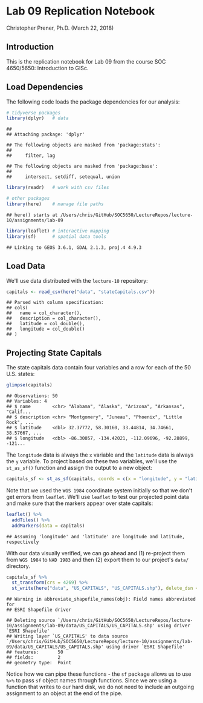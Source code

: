 Lab 09 Replication Notebook
================
Christopher Prener, Ph.D.
(March 22, 2018)

Introduction
------------

This is the replication notebook for Lab 09 from the course SOC 4650/5650: Introduction to GISc.

Load Dependencies
-----------------

The following code loads the package dependencies for our analysis:

``` r
# tidyverse packages
library(dplyr)   # data
```

    ## 
    ## Attaching package: 'dplyr'

    ## The following objects are masked from 'package:stats':
    ## 
    ##     filter, lag

    ## The following objects are masked from 'package:base':
    ## 
    ##     intersect, setdiff, setequal, union

``` r
library(readr)   # work with csv files

# other packages
library(here)    # manage file paths
```

    ## here() starts at /Users/chris/GitHub/SOC5650/LectureRepos/lecture-10/assignments/lab-09

``` r
library(leaflet) # interactive mapping
library(sf)      # spatial data tools
```

    ## Linking to GEOS 3.6.1, GDAL 2.1.3, proj.4 4.9.3

Load Data
---------

We'll use data distributed with the `lecture-10` repository:

``` r
capitals <- read_csv(here("data", "stateCapitals.csv"))
```

    ## Parsed with column specification:
    ## cols(
    ##   name = col_character(),
    ##   description = col_character(),
    ##   latitude = col_double(),
    ##   longitude = col_double()
    ## )

Projecting State Capitals
-------------------------

The state capitals data contain four variables and a row for each of the 50 U.S. states:

``` r
glimpse(capitals)
```

    ## Observations: 50
    ## Variables: 4
    ## $ name        <chr> "Alabama", "Alaska", "Arizona", "Arkansas", "Calif...
    ## $ description <chr> "Montgomery", "Juneau", "Phoenix", "Little Rock", ...
    ## $ latitude    <dbl> 32.37772, 58.30160, 33.44814, 34.74661, 38.57667, ...
    ## $ longitude   <dbl> -86.30057, -134.42021, -112.09696, -92.28899, -121...

The `longitude` data is always the `x` variable and the `latitude` data is always the `y` variable. To project based on these two variables, we'll use the `st_as_sf()` function and assign the output to a new object:

``` r
capitals_sf <- st_as_sf(capitals, coords = c(x = "longitude", y = "latitude"), crs = 4326)
```

Note that we used the `WGS 1984` coordinate system initially so that we don't get errors from `leaflet`. We'll use `leaflet` to test our projected point data and make sure that the markers appear over state capitals:

``` r
leaflet() %>%
  addTiles() %>%
  addMarkers(data = capitals)
```

    ## Assuming 'longitude' and 'latitude' are longitude and latitude, respectively

<!--html_preserve-->

<script type="application/json" data-for="htmlwidget-b0c2a95c236846393b59">{"x":{"options":{"crs":{"crsClass":"L.CRS.EPSG3857","code":null,"proj4def":null,"projectedBounds":null,"options":{}}},"calls":[{"method":"addTiles","args":["//{s}.tile.openstreetmap.org/{z}/{x}/{y}.png",null,null,{"minZoom":0,"maxZoom":18,"maxNativeZoom":null,"tileSize":256,"subdomains":"abc","errorTileUrl":"","tms":false,"continuousWorld":false,"noWrap":false,"zoomOffset":0,"zoomReverse":false,"opacity":1,"zIndex":null,"unloadInvisibleTiles":null,"updateWhenIdle":null,"detectRetina":false,"reuseTiles":false,"attribution":"&copy; <a href=\"http://openstreetmap.org\">OpenStreetMap<\/a> contributors, <a href=\"http://creativecommons.org/licenses/by-sa/2.0/\">CC-BY-SA<\/a>"}]},{"method":"addMarkers","args":[[32.377716,58.301598,33.448143,34.746613,38.576668,39.739227,41.764046,39.157307,21.307442,30.438118,33.749027,43.617775,39.798363,39.768623,41.591087,39.048191,38.186722,30.457069,44.307167,38.978764,42.358162,42.733635,44.955097,32.303848,38.579201,46.585709,40.808075,39.163914,43.206898,40.220596,35.68224,35.78043,46.82085,42.652843,39.961346,35.492207,44.938461,40.264378,41.830914,34.000343,44.367031,36.16581,30.27467,40.777477,44.262436,37.538857,47.035805,38.336246,43.074684,41.140259],[-86.300568,-134.420212,-112.096962,-92.288986,-121.493629,-104.984856,-72.682198,-75.519722,-157.857376,-84.281296,-84.388229,-116.199722,-89.654961,-86.162643,-93.603729,-95.677956,-84.875374,-91.187393,-69.781693,-76.490936,-71.063698,-84.555328,-93.102211,-90.182106,-92.172935,-112.018417,-96.699654,-119.766121,-71.537994,-74.769913,-105.939728,-78.639099,-100.783318,-73.757874,-82.999069,-97.503342,-123.030403,-76.883598,-71.414963,-81.033211,-100.346405,-86.784241,-97.740349,-111.888237,-72.580536,-77.43364,-122.905014,-81.612328,-89.384445,-104.820236],null,null,null,{"clickable":true,"draggable":false,"keyboard":true,"title":"","alt":"","zIndexOffset":0,"opacity":1,"riseOnHover":false,"riseOffset":250},null,null,null,null,null,null,null]}],"limits":{"lat":[21.307442,58.301598],"lng":[-157.857376,-69.781693]}},"evals":[],"jsHooks":[]}</script>
<!--/html_preserve-->
With our data visually verified, we can go ahead and (1) re-project them from `WGS 1984` to `NAD 1983` and then (2) export them to our project's `data/` directory.

``` r
capitals_sf %>%
  st_transform(crs = 4269) %>%
  st_write(here("data", "US_CAPITALS", "US_CAPITALS.shp"), delete_dsn = TRUE)
```

    ## Warning in abbreviate_shapefile_names(obj): Field names abbreviated for
    ## ESRI Shapefile driver

    ## Deleting source `/Users/chris/GitHub/SOC5650/LectureRepos/lecture-10/assignments/lab-09/data/US_CAPITALS/US_CAPITALS.shp' using driver `ESRI Shapefile'
    ## Writing layer `US_CAPITALS' to data source `/Users/chris/GitHub/SOC5650/LectureRepos/lecture-10/assignments/lab-09/data/US_CAPITALS/US_CAPITALS.shp' using driver `ESRI Shapefile'
    ## features:       50
    ## fields:         2
    ## geometry type:  Point

Notice how we can pipe these functions - the `sf` package allows us to use `%>%` to pass `sf` object names through functions. Since we are using a function that writes to our hard disk, we do not need to include an outgoing assignment to an object at the end of the pipe.
